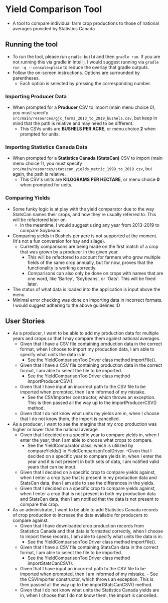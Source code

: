 # Yield Comparison Tool
- A tool to compare individual farm crop productions to those of national averages provided by Statistics Canada

## Running the tool
- To run the tool, please run `gradle build` and then `gradle run`. If you are not running this via gradle in intellij,
I would suggest running via `gradle run -q --console=plain` to reduce the overlay that gradle outputs.
- Follow the on-screen instructions. Options are surrounded by parentheses.
    - Each option is selected by pressing the corresponding number. 
### Importing Producer Data
- When prompted for a **Producer** CSV to import (main menu choice 0), you must specify `src/main/resources/gjc_farms_2013_to_2019_bushels.csv`, but keep in mind that the path is relative and may need to be different.
    - This CSVs units are **BUSHELS PER ACRE**, or menu choice **2** when prompted for units.
    
### Importing Statistics Canada Data
- When prompted for a **Statistics Canada (StatsCan)** CSV to import (main menu choice 1), you must specify `src/main/resources/statscan_yields_metric_1999_to_2019.csv`, but again, the path is relative.
    - This CSV's units are **KILOGRAMS PER HECTARE**, or menu choice **0** when prompted for units.

### Comparing Yields
- Some funky logic is at play with the yield comparator due to the way StatsCan names their crops, and how they're usually referred to. This will be refactored later on.
    - In the meantime, I would suggest using any year from 2013-2019 to compare Soybeans.
- Comparing yields in Bushels per acre is not supported at the moment. (It's not a fun conversion for hay and silage).
    - Currently comparisons are being made on the first match of a crop that was grown by a producer in the given year.
        - This will be refactored to account for farmers who grow multiple fields of the same crop annually, but for now, proves that the functionality is working correctly.
        - Comparisons can also only be done on crops with names that are one word, like 'Barley', 'Soybeans', or 'Oats'. This will be fixed later.
- The status of what data is loaded into the application is input above the menu.
- Minimal error checking was done on importing data in incorrect formats. I would suggest adhering to the above guidelines :D

## User Stories
- As a producer, I want to be able to add my production data for multiple years and crops so that I may compare them against national averages.
    - Given that I have a CSV file containing production data in the correct format, when I choose to import my production data, I am able to specify what units the data is in.
        - See the YieldComparisonToolDriver class method importFile().
    - Given that I have a CSV file containing production data in the correct format, I am able to select the file to be imported.
        - See the YieldComparisonToolDriver class method importProducerCSV().
    - Given that I have input an incorrect path to the CSV file to be imported when prompted, then I am informed of my mistake.
        - See the CSVImporter constructor, which throws an exception. This is then passed all the way up to the importProducerCSV() method.
    - Given that I do not know what units my yields are in, when I choose that I do not know  them, the import is cancelled.
- As a producer, I want to see the margins that my crop production was higher or lower than the national average
    - Given that I decided on a specific year to compare yields in, when I enter the year, then I am able to choose what crops to compare.
        - See the YieldComparator class, which is utilized by compareYields() in YieldComparisonToolDriver.
    -Given that I decided on a specific year to compare yields in, when I enter the year and it is not present in both sets of data, I am notified valid years that can be input.
    - Given that I decided on a specific crop to compare yields against, when I enter a crop type that is present in my production data and StatsCan data, then I am able to see the differences in the yields.
    - Given that I decided on a specific crop to compare yields against, when I enter a crop that is not present in both my production data and StatsCan data, then I am notified that the data is not present to compare this crop.
- As an administrator, I want to be able to add Statistics Canada records of crop production to increase the data available for producers to compare against.
    - Given that I have downloaded crop production records from Statistics Canada and that data is formatted correctly, when I choose to import these records, I am able to specify what units the data is in.
         - See the YieldComparisonToolDriver class method importFile().
    - Given that I have a CSV file containing StatsCan data in the correct format, I am able to select the file to be imported.
         - See the YieldComparisonToolDriver class method importStatsCanCSV().
    - Given that I have input an incorrect path to the CSV file to be imported when prompted, then I am informed of my mistake.
            - See the CSVImporter constructor, which throws an exception. This is then passed all the way up to the importStatsCanCSV() method.
    - Given that I do not know what units the Statistics Canada yields are in, when I choose that I do not know  them, the import is cancelled.